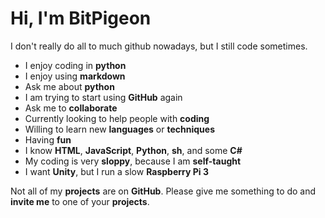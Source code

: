 # Hi, I'm BitPigeon

I don't really do all to much github nowadays, but I still code sometimes.

- I enjoy coding in __python__
- I enjoy using __markdown__
- Ask me about __python__
- I am trying to start using __GitHub__ again
- Ask me to __collaborate__
- Currently looking to help people with __coding__
- Willing to learn new __languages__ or __techniques__
- Having __fun__
- I know __HTML__, __JavaScript__, __Python__, __sh__, and some __C#__
- My coding is very __sloppy__, because I am __self-taught__
- I want __Unity__, but I run a slow __Raspberry Pi 3__

Not all of my __projects__ are on __GitHub__. Please give me something to do and __invite me__ to one of your __projects__.
